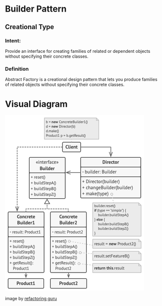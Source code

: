 # Builder Pattern

## Creational Type  

### Intent:
Provide an interface for creating families of related or dependent objects without
specifying their concrete classes.


### Definition
Abstract Factory is a creational design pattern that lets you
produce families of related objects without specifying their
concrete classes.


# Visual Diagram
![Visual Diagram Builder Pattern](img/builder.png)

image by [refactoring guru](https://refactoring.guru)
